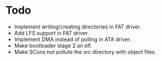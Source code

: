 # Todo
- Implement writing/creating directories in FAT driver.
- Add LFS support in FAT driver.
- Implement DMA instead of polling in ATA driver.
- Make bootloader stage 2 an elf.
- Make SCons not pollute the src directory with object files.
